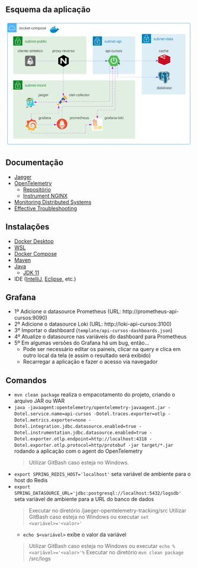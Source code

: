 ## Esquema da aplicação
![Esquema da aplicação](img/20250826210801.png)

## Documentação
- [Jaeger](https://www.jaegertracing.io/)
- [OpenTelemetry](https://opentelemetry.io/)
  - [Repositório](https://github.com/open-telemetry/opentelemetry-java-instrumentation)
  - [Instrument NGINX](https://opentelemetry.io/blog/2022/instrument-nginx/)
- [Monitoring Distributed Systems](https://sre.google/sre-book/monitoring-distributed-systems/)
- [Effective Troubleshooting](https://sre.google/sre-book/effective-troubleshooting/)

## Instalações
- [Docker Desktop](https://docs.docker.com/desktop/install/windows-install/)
- [WSL](https://learn.microsoft.com/pt-br/windows/wsl/install)
- [Docker Compose](https://docs.docker.com/compose/install/)
- [Maven](https://maven.apache.org/install.html)
- [Java](https://www.oracle.com/java/technologies/downloads/)
  - [JDK 11](https://www.oracle.com/br/java/technologies/javase/jdk11-archive-downloads.html)
- IDE ([IntelliJ](https://www.jetbrains.com/pt-br/idea/#), [Eclipse](https://eclipseide.org/), etc.)

## Grafana
- 1º Adicione o datasource Prometheus (URL: http://prometheus-api-cursos:9090)
- 2º Adicione o datasource Loki (URL: http://loki-api-cursos:3100)
- 3º Importar o dashboard (`template/api-cursos-dashboards.json`)
- 4º Atualize o datasource nas variáveis do dashboard para Prometheus
- 5º Em algumas versões do Grafana há um bug, então...
  - Pode ser necessário editar os paineis, clicar na query e clica em outro local da tela (e assim o resultado será exibido)
  - Recarregar a aplicação e fazer o acesso via navegador

## Comandos
- `mvn clean package` realiza o empacotamento do projeto, criando o arquivo JAR ou WAR
- `java -javaagent:opentelemetry/opentelemetry-javaagent.jar -Dotel.service.name=api-cursos -Dotel.traces.exporter=otlp -Dotel.metrics.exporter=none -Dotel.integration.jdbc.datasource.enabled=true -Dotel.instrumentation.jdbc.datasource.enabled=true -Dotel.exporter.otlp.endpoint=http://localhost:4318 -Dotel.exporter.otlp.protocol=http/protobuf -jar target/*.jar` rodando a aplicação com o agent do OpenTelemetry
  > Utilizar GitBash caso esteja no Windows.
- `export SPRING_REDIS_HOST='localhost'` seta variável de ambiente para o host do Redis
- `export SPRING_DATASOURCE_URL='jdbc:postgresql://localhost:5432/logsdb'` seta variável de ambiente para a URL do banco de dados
  > Executar no diretório /jaeger-opentelemetry-tracking/src
  > Utilizar GitBash caso esteja no Windows ou executar `set <variável>='<valor>'`
  - `echo $<variável>` exibe o valor da variável
  > Utilizar GitBash caso esteja no Windows ou executar `echo %<variável>='<valor>'%`
  > Executar no diretório `mvn clean package` /src/logs